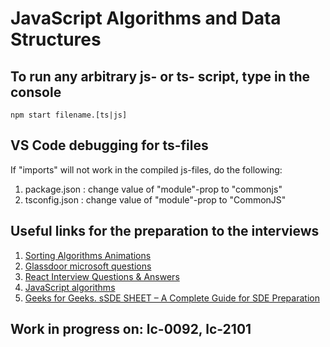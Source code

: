 # JavaScript Algorithms and Data Structures

## To run any arbitrary js- or ts- script, type in the console

```shell
npm start filename.[ts|js]
```

## VS Code debugging for ts-files

If "imports" will not work in the compiled js-files, do the following:

1. package.json  :   change value of "module"-prop to "commonjs"
2. tsconfig.json :   change value of "module"-prop to "CommonJS"

## Useful links for the preparation to the interviews

1. [Sorting Algorithms Animations](https://www.toptal.com/developers/sorting-algorithms)
2. [Glassdoor microsoft questions](https://docs.google.com/document/d/11lLvIXcJw4Oi4mkqhWNO6uQe0Xwm-_Ej-OO73Qv_tWM/edit)
3. [React Interview Questions & Answers](https://github.com/sudheerj/reactjs-interview-questions)
4. [JavaScript algorithms](https://github.com/trekhleb/javascript-algorithms/blob/master/README.ru-RU.md)
5. [Geeks for Geeks. sSDE SHEET – A Complete Guide for SDE Preparation](https://www.geeksforgeeks.org/sde-sheet-a-complete-guide-for-sde-preparation/)

## Work in progress on: lc-0092, lc-2101
